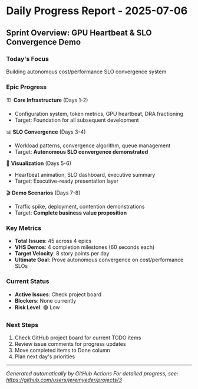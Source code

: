 # Daily Progress Report - 2025-07-06

## Sprint Overview: GPU Heartbeat & SLO Convergence Demo

### Today's Focus
Building autonomous cost/performance SLO convergence system

### Epic Progress
🏗️ **Core Infrastructure** (Days 1-2)
- Configuration system, token metrics, GPU heartbeat, DRA fractioning
- Target: Foundation for all subsequent development

📊 **SLO Convergence** (Days 3-4)  
- Workload patterns, convergence algorithm, queue management
- Target: **Autonomous SLO convergence demonstrated**

🎨 **Visualization** (Days 5-6)
- Heartbeat animation, SLO dashboard, executive summary
- Target: Executive-ready presentation layer

🎬 **Demo Scenarios** (Days 7-8)
- Traffic spike, deployment, contention demonstrations
- Target: **Complete business value proposition**

### Key Metrics
- **Total Issues**: 45 across 4 epics
- **VHS Demos**: 4 completion milestones (60 seconds each)
- **Target Velocity**: 8 story points per day
- **Ultimate Goal**: Prove autonomous convergence on cost/performance SLOs

### Current Status
<!-- This will be updated by manual process until full automation -->
- **Active Issues**: Check project board
- **Blockers**: None currently
- **Risk Level**: 🟢 Low

### Next Steps
1. Check GitHub project board for current TODO items
2. Review issue comments for progress updates
3. Move completed items to Done column
4. Plan next day's priorities

---
*Generated automatically by GitHub Actions*
*For detailed progress, see: https://github.com/users/jeremyeder/projects/3*
